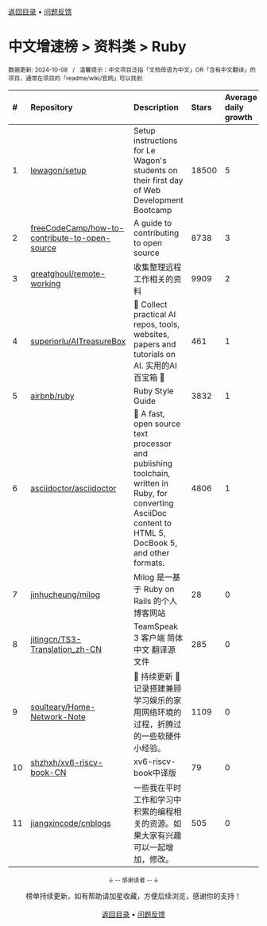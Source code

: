 <a href="https://github.com/GrowingGit/GitHub-Chinese-Top-Charts#github中文排行榜">返回目录</a> • <a href="/content/docs/feedback.md">问题反馈</a>

# 中文增速榜 > 资料类 > Ruby
<sub>数据更新: 2024-10-08&nbsp;&nbsp;&nbsp;/&nbsp;&nbsp;&nbsp;温馨提示：中文项目泛指「文档母语为中文」OR「含有中文翻译」的项目，通常在项目的「readme/wiki/官网」可以找到</sub>

|#|Repository|Description|Stars|Average daily growth|Updated|
|:-|:-|:-|:-|:-|:-|
|1|[lewagon/setup](https://github.com/lewagon/setup)|Setup instructions for Le Wagon's students on their first day of Web Development Bootcamp|18500|5|2024-10-06|
|2|[freeCodeCamp/how-to-contribute-to-open-source](https://github.com/freeCodeCamp/how-to-contribute-to-open-source)|A guide to contributing to open source|8738|3|2024-10-02|
|3|[greatghoul/remote-working](https://github.com/greatghoul/remote-working)|收集整理远程工作相关的资料|9909|2|2024-09-14|
|4|[superiorlu/AITreasureBox](https://github.com/superiorlu/AITreasureBox)|🤖 Collect practical AI repos, tools, websites, papers and tutorials on AI. 实用的AI百宝箱 💎 |461|1|2024-10-07|
|5|[airbnb/ruby](https://github.com/airbnb/ruby)|Ruby Style Guide|3832|1|2024-07-23|
|6|[asciidoctor/asciidoctor](https://github.com/asciidoctor/asciidoctor)|:gem: A fast, open source text processor and publishing toolchain, written in Ruby, for converting AsciiDoc content to HTML 5, DocBook 5, and other formats.|4806|1|2024-09-05|
|7|[jinhucheung/milog](https://github.com/jinhucheung/milog)|Milog 是一基于 Ruby on Rails 的个人博客网站|28|0|2024-06-08|
|8|[jitingcn/TS3-Translation_zh-CN](https://github.com/jitingcn/TS3-Translation_zh-CN)|TeamSpeak 3 客户端 简体中文 翻译源文件|285|0|2024-05-13|
|9|[soulteary/Home-Network-Note](https://github.com/soulteary/Home-Network-Note)|🚧 持续更新 🚧 记录搭建兼顾学习娱乐的家用网络环境的过程，折腾过的一些软硬件小经验。|1109|0|2024-05-02|
|10|[shzhxh/xv6-riscv-book-CN](https://github.com/shzhxh/xv6-riscv-book-CN)|xv6-riscv-book中译版|79|0|2024-05-07|
|11|[jiangxincode/cnblogs](https://github.com/jiangxincode/cnblogs)|一些我在平时工作和学习中积累的编程相关的资源。如果大家有兴趣可以一起增加，修改。|505|0|2024-10-06|

<div align="center">
    <p><sub>↓ -- 感谢读者 -- ↓</sub></p>
    榜单持续更新，如有帮助请加星收藏，方便后续浏览，感谢你的支持！
</div>

<br/>

<div align="center"><a href="https://github.com/GrowingGit/GitHub-Chinese-Top-Charts#github中文排行榜">返回目录</a> • <a href="/content/docs/feedback.md">问题反馈</a></div>
